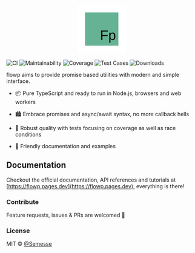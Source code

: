 <p align="center"><img src="./assets/flowp.svg" width="128" height="128"/></p>

![CI](https://img.shields.io/github/workflow/status/Semesse/flowp/Build,%20Test%20and%20Lint/master?style=flat-square)
![Maintainability](https://img.shields.io/codeclimate/maintainability/Semesse/flowp?style=flat-square)
![Coverage](https://img.shields.io/codeclimate/coverage/Semesse/flowp?style=flat-square)
![Test Cases](https://img.shields.io/badge/Test%20Cases-86-green?style=flat-square)
![Downloads](https://img.shields.io/npm/dm/flowp?style=flat-square)

flowp aims to provide promise based utilities with modern and simple interface.

- 📦 Pure TypeScript and ready to run in Node.js, browsers and web workers

- 🏙 Embrace promises and async/await syntax, no more callback hells

- 🧱 Robust quality with tests focusing on coverage as well as race conditions

- 🔰 Friendly documentation and examples

## Documentation

Checkout the official documentation, API references and tutorials at [https://flowp.pages.dev](https://flowp.pages.dev), everything is there!

### Contribute

Feature requests, issues & PRs are welcomed 🥰

### License

MIT © [@Semesse](https://github.com/Semesse)
